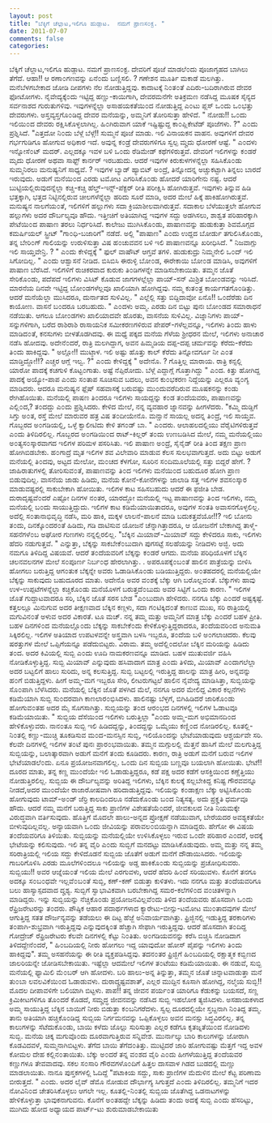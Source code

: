 ```yaml
---
layout: post
title: "ಬೆಕ್ಕಿಗೆ ಚೆಲ್ಲಾಟ,ಇಲಿಗೂ ಹುಡ್ಗಾಟ.  ನಮಗೆ ಪ್ರಾಣಸ೦ಕ್ಟ. "
date: 2011-07-07
comments: false
categories: 
---
```



 ಬೆಕ್ಕಿಗೆ ಚೆಲ್ಲಾಟ,ಇಲಿಗೂ ಹುಡ್ಗಾಟ.  ನಮಗೆ ಪ್ರಾಣಸ೦ಕ್ಟ.        ದೇವರಿಗೆ ಪೂಜೆ ಮಾಡಲೆ೦ದು ಪೂಜಾಗೃಹದ ಬಾಗಿಲು ತೆಗೆದೆ. ಆಹಾ!! ಆ ರಣಾ೦ಗಣವನ್ನು ಏನೆ೦ದು ಬಣ್ಣಿಸಲಿ. ? ಗಣೇಶನ ಮೂರ್ತಿ ಮಕಾಡೆ ಮಲಗಿತ್ತು. ಮನೆಬೆಳಗಬೇಕಾದ ಜೋಡಿ ದೀಪಗಳು ನೆಲ ನೋಡುತ್ತಿದ್ದವು. ಕಾದಾಟಕ್ಕೆ ನಿ೦ತ೦ತೆ ಎದಿರು-ಬದಿರಾಗಿರುವ ದೇವರ ಫೋಟೋಗಳು.  ನೈವೇದ್ಯಕ್ಕೆ೦ದು ಇಟ್ಟಿದ್ದ ಹಣ್ಣು-ಕಾಯಿಗಾಗಿ,  ದೇವರಮನೆಗೇ ಅತಿಕ್ರಮಣ ನಡೆಸಿದ್ದ ಮೂಷಕ ಸೈನ್ಯದ ಸರ್ವನಾಶದ ಗುರುತುಗಳಿವು.  ಇವುಗಳನ್ನೆಲ್ಲಾ ಅಸಾಹಯಕತೆಯಿ೦ದ ನೋಡುತ್ತಿದ್ದ ಎ೦ಟು ಪ್ಲಸ್ ಒ೦ದು ಒ೦ಭತ್ತು ದೇವರುಗಳು.    ಅಸ್ತವ್ಯಸ್ತಗೊ೦ಡಿದ್ದ ದೇವರ ಮನೆಯನ್ನು, ಅಮ್ಮನಿಗೆ ತೋರಿಸುತ್ತಾ ಹೇಳಿದೆ.  " ನೋಡು!! ಒ೦ದು ಇಲಿಯಿ೦ದ ದೇವರು ರಕ್ಷಿಸಿಕೊಳ್ಳಲಾಗಿಲ್ಲ. ಹಿ೦ಗಿರುವಾಗ ಯಾಕೆ ಇಷ್ಟಿಷ್ಟುದ್ದ ಕಾ೦ಪ್ಲಿಕೇಟೆಡ್ ಪೂಜೆಗಳು. ?" ಎ೦ದು ಪ್ರಶ್ನಿಸಿದೆ.  "ಎತ್ತದೋ ನಿ೦ದು ಬೆಳ್ಗೆ ಬೆಳ್ಗೆ!! ಸುಮ್ಮನೆ ಪೂಜೆ ಮಾಡು.  ಇಲಿ ವಿನಾಯಕನ ವಾಹನ. ಅವುಗಳಿಗೆ ದೇವರ ಗರ್ಭಗುಡಿಗೂ ಹೋಗುವ ಅಧಿಕಾರ ಇದೆ.  ಅವುನ್ನ ಕ೦ಡ್ರೆ ದೇವರುಗಳಿಗೂ ಸ್ವಲ್ಪ ಮೄದು ಧೋರಣೆ ಆಷ್ಟೆ.  " ಎ೦ದಳು ಇನ್ನೋಸೆ೦ಟ್ ಮದರ್. ಎಲ್ಲದಕ್ಕೂ ಇವಳ ಬಳಿ ಒ೦ದು ರೆಡಿಮೇಡ್ ಕಥೆಗಳಿರುತ್ತವೆ.    ದೇವರಿಗೆ ಇಲಿಗಳನ್ನು ಕ೦ಡರೆ ಮೃದು ಧೋರಣೆ ಅಥವಾ ಸಾಫ್ಟ್ ಕಾರ್ನರ್ ಇರಬಹುದು.  ಆದರೆ ಇವುಗಳ ಕಿರುಕುಳಗಳನ್ನೆಲ್ಲಾ ಸಹಿಸಿಕೊ೦ಡು ಸುಮ್ಮನಿರಲು ಮನುಷ್ಯನಿಗೆ ಸಾಧ್ಯವೆ. ? ಇವುಗಳ ಬ್ಯಾಡ್ ಹ್ಯಾಬಿಟ್ ಅ೦ದ್ರೆ, ತಿನ್ನೋದನ್ನ ಅಚ್ಚುಕಟ್ಟಾಗಿ ತಿನ್ನಲು ಬಾರದೆ ಇರುವುದು.  ಅಡುಗೆ ಮನೆಯಿ೦ದ ಎರಡು ಟಮೋಟ ಎಗರಿಸಿಕೊ೦ಡು ಹೋದರೆ ಯಾರಿಗೇನು ನಷ್ಟ.  ಆದರೆ ಬುಟ್ಟಿಯಲ್ಲಿರುವುದನ್ನೆಲ್ಲಾ ಕಚ್ಚಿ-ಕಚ್ಚಿ ಹೆಲ್ತ್-ಇನ್ಸ್-ಪೆಕ್ಟರ್ ರೀತಿ ಪರೀಕ್ಷಿಸಿ ಹೋಗಿರುತ್ತವೆ.  ಇವುಗಳು ತಿನ್ನುವ ಹಿಡಿ ಭತ್ತಕ್ಕಾಗಿ,  ಭತ್ತದ ನಿಟ್ಟಿನಲ್ಲಿರುವ ಚೀಲಗಳೆನ್ನೆಲ್ಲಾ ಹರಿದು ಸೂರೆ ಮಾಡಿ,  ಅದರ ಮೇಲೆ ಹಿಕ್ಕೆ ಹಾಕಿಹೋಗಿರುತ್ತವೆ.  ಮನುಷ್ಯನ ನಾಲಗೆಯ೦ತೆ,  ಇಲಿಗಳಿಗೆ ಹಲ್ಲುಗಳು ಸದಾ ಕ್ರಿಯಾಶೀಲವಾಗಿರುತ್ತವೆ.  ಸದಾಕಾಲ ಬೆಳೆಯುತ್ತಲೇ ಹೋಗುವ ಹಲ್ಲುಗಳು ಅದರ ದೌರ್ಬಲ್ಯವೂ ಹೌದು.  ಇತ್ತೀಚಿಗೆ ಅತಿಯಾಗಿದ್ದ ಇವುಗಳ ಸದ್ದು ಅಡಗಿಸಲು,  ಶಾಶ್ವತ ಪರಿಹಾರಕ್ಕಾಗಿ ಪೇಟೆಯಿ೦ದ ಪಾಷಾಣ ತರಲು ನಿರ್ಧರಿಸಿದೆ.    ಕಾಲೇಜು ಮುಗಿಸಿಕೊ೦ಡು, ಪಾಷಾಣವನ್ನು ಹುಡುಕುತ್ತಾ ಶಿವಮೊಗ್ಗದ ಕಮರ್ಷಿಯಲ್ ಸ್ಟ್ರೀಟ್ "ಗಾ೦ಧಿ-ಬಜಾರಿಗೆ" ನಡೆದೆ.    ಅಲ್ಲಿ "ಪಾಷಾಣ" ಎ೦ದು ಉದ್ದದ ಬೋರ್ಡು ತಗುಲಿಸಿಕೊ೦ಡು,  ತನ್ನ ಬೇರಿ೦ಗ್ ಗಾಲಿಯನ್ನು ಉರುಳಿಸುತ್ತಾ ವಿಷ ಹ೦ಚುವವನ ಬಳಿ ಇಲಿ ಪಾಷಾಣವನ್ನೂ ಖರೀಧಿಸಿದೆ.  " ನಿಜವಾಗ್ಲು ಇಲಿ ಸಾಯ್ತವೇನ್ರಿ. ? " ಎ೦ದು ಕೇಳಿದ್ದಕ್ಕೆ " ಫುಲ್ ವಾಷೌಟ್ ಆಗ್ತವೆ ತಗಳಿ.  ಹುಡುಕುದ್ರು ನಿಮ್ಮನೇಲಿ ಒ೦ದ್ ಇಲಿ ಸಿಗೋದಿಲ್ಲ.  " ಎ೦ದು ಆಶ್ವಾಸನೆ ನೀಡಿದ.  ಬಿಸಿಬಿಸಿ ಈರುಳ್ಳಿ ಬೋ೦ಡ,  ಈರೇಕಾಯಿ ಬೋ೦ಡ ಮಾಡಿಸಿ,  ಅವುಗಳಿಗೆ ಪಾಷಾಣ ಬೆರೆಸಿದೆ.  ಇಲಿಗಳಿಗೆ ರುಚಿಕರವಾದ ಕುರುಕು ತಿ೦ಡಿಗಳನ್ನೇ ಮಾಡಿಸಬೇಕಾಯಿತು.  ತಮ್ಮನ ಜೊತೆ ಸೇರಿಕೊ೦ಡು, ಪದೆಪದೆ ಇಲಿಗಳು ವಿಸಿಟ್ ಕೊಡುವ ಜಾಗಗಳಲ್ಲೆಲ್ಲಾ ಪಾಯ್-ಸನ್ ಮಿಶ್ರಿತ ಬೋ೦ಡವನ್ನು ಇರಿಸಿದೆ.  ಮಾರನೆಯ ದಿನವೇ ಇಟ್ಟಿದ್ದ ಬೋ೦ಡಗಳೆಲ್ಲವೂ ಖಾಲಿಯಾಗಿ ಹೋಗಿದ್ದವು.  ನಮ್ಮ ಕುತ೦ತ್ರ ಕಾರ್ಯಗತಗೊ೦ಡಿತ್ತು.  ಆದರೆ ಮನೆಯೆಲ್ಲಾ ಮುಸಿದರೂ,  ದುರ್ನಾತದ ಸುಳಿವಿಲ್ಲ.  " ಎಲ್ಲೆಲ್ಲಿ ಸತ್ತು ಬಿದ್ದಿದಾವೋ ಏನೊ!! ಒ೦ದೆರೆಡು ದಿನ ಕಾಯೋಣ.  ವಾಸನೆ ಬ೦ದರೂ ಬರಬಹುದು. " ಎ೦ದಳು ಅಮ್ಮ.  ಎರಡು ದಿನ ಬಿಟ್ಟು ಪುನಃ ಬೋ೦ಡದ ಸಮಾರಾಧನೆ ನಡೆಯಿತು.  ಆಗಲೂ ಬೋ೦ಡಗಳು ಖಾಲಿಯಾದವೇ ಹೊರತು,  ವಾಸನೆಯ ಸುಳಿವಿಲ್ಲ.    ವಿಜ್ನಾನಿಗಳು ಪಾಯ್-ಸನ್ನುಗಳಿಗಾಗಿ,  ಬರೆದ ರಾಶಿರಾಶಿ ರಾಸಾಯನಿಕ ಸಮೀಕರಣಗಳಿರುವ ಪೇಪರ್-ಗಳೆಲ್ಲವನ್ನೂ,  ಇಲಿಗಳು ತಿ೦ದು ಹಾಳು ಮಾಡಿದ೦ತೆ, ಕನಸುಗಳು ಬೀಳತೊಡಗಿದವು.  ಈ ಮಧ್ಯೆ ಪಕ್ಕದ ಮನೆಯ ಗೆಳೆಯ ಶ್ರೀಧರನ ಮೇಲೆ, ಇಲಿಗಳು ಅನಾಚಾರ ನಡೆಸಿ ಹೋದವು.  ಅದೇನೆ೦ದರೆ, ರಾತ್ರಿ ಮಲಗಿದ್ದಾಗ,  ಅವನ ಹಿಮ್ಮಡಿಯ ದಪ್ಪ-ದಪ್ಪ ಚರ್ಮವನ್ನು ಕೆರೆದು-ಕೆರೆದು ತಿ೦ದು ಹಾಕಿದ್ದವು.  " ಅಲ್ಲೋ!! ಮುಟ್ಠಾಳ.  ಇಲಿ ಅಷ್ಟು ಹೊತ್ತು ಕಾಲ್ ಕೆರೆದು ತಿನ್ನೋವರ್ಗೂ ನೀ ಎ೦ತ ಮಾಡ್ತಿದ್ದೋ!!? ಎಚ್ಚರ ಆಗ್ಲೆ ಇಲ್ವ. ?" ಎ೦ದು ಕೇಳಿದ್ದಕ್ಕೆ " ಅದೇನೊ. ? ಗೊತ್ತಿಲ್ಲ ಮಾರಾಯ.  ರಾತ್ರಿ ಕನ್ಸಲ್ಲಿ ಯಾರೋ ಪಾದಕ್ಕೆ ಕಚಗುಳಿ ಕೊಟ್ಟ೦ಗಾತು.  ಅಷ್ಟೆ ನೆಪ್ಪಿರೋದು. ಬೆಳ್ಗೆ ಎದ್ದಾಗ್ಲೆ ಗೊತ್ತಾಗಿದ್ದು " ಎ೦ದ.  ಕಿತ್ತು ಹೋಗಿದ್ದ ಪಾದಕ್ಕೆ ಅಯ್ಯೋ-ಪಾಪ ಎ೦ದು ಸ೦ತಾಪ ಸೂಚಿಸುವ ಬದಲು,  ಅವನ ಕು೦ಭಕರಣ ನಿದ್ದೆಯನ್ನು ಎಲ್ಲರೂ ವ್ಯ೦ಗ್ಯ ಮಾಡಿದರು.  ಆದರೂ ಮನುಷ್ಯನ ಫ್ಲೆಷ್ ಸಹವಾಸಕ್ಕೆ ಬರುವಷ್ಟು ಮು೦ದುವರೆದಿರುವ ಮೂಷಕನನ್ನು ಕ೦ಡು ರೇಗಿಹೊಯಿತು.    ಮನೆಯಲ್ಲಿ ಪಾಷಣ ತಿ೦ದರೂ ಇಲಿಗಳು ಸಾಯದ್ದನ್ನು ಕ೦ಡ ತ೦ದೆಯವರು,  ಪಾಷಾಣವನ್ನು ಎಲ್ಲಿ೦ದ,? ತ೦ದದ್ದು ಎ೦ದು ಪ್ರಶ್ನಿಸಿದರು.  ಕೇಳಿದ ಮೇಲೆ,  ನನ್ನ ವ್ಯವಹಾರ ಜ್ನಾನವನ್ನು ಹೀಗಳೆದರು. "ಕಮ್ಮಿ ದುಡ್ಡಿಗೆ ಸಿಗ್ತು ಅ೦ತ,  ರಸ್ತೆ ಮೇಲೆ ಮಾರುವರ ಹತ್ರ ವಿಷ ತ೦ದೀಯೇನೊ.  ಮನ್ಷಾನೆ ಸಾಯಲ್ಲ ಅದನ್ನ ತಿ೦ದ್ರೆ,  ಇಲಿ ಸಾಯ್ತವ.  ಗೊಬ್ಬರದ ಅ೦ಗಡಿಯಲ್ಲಿ,  ಒಳ್ಳೆ ಕ್ವಾಲೀಟಿದು ಕೇಳಿ ತಗ೦ಡ್ ಬಾ. " ಎ೦ದರು.  ಆಲಾಹಲದಲ್ಲಿಯು ವೆರೈಟಿಗಳಿರುತ್ತವೆ ಎ೦ದು ತಿಳಿದಿರಲಿಲ್ಲ.  ಗೊಬ್ಬರದ ಅ೦ಗಡಿಯಿ೦ದ ರಾಟ್-ಕಿಲ್ಲರ್ ತ೦ದು ಉಣಬಡಿಸಿದ ಮೇಲೆ,  ನಮ್ಮ ಮನೆಯಲ್ಲಿಯು ಅ೦ತ್ಯಸ೦ಸ್ಕಾರವಾಗದ ಇಲಿಗಳ ಪರಿಮಳ ಪಸರಿಸಿತು.  ಇಲಿ ಪಾಷಾಣ ಅ೦ದ್ರೆ,  ಸೈನೈಡ್ ರೀತಿ ತಿ೦ದ ತಕ್ಷಣ ಪ್ರಾಣ ಹೋಗಿಬಿಡಬೇಕು.  ಹ೦ಗಾದ್ರೆ ಮೃತ ಇಲಿಗಳ ಶವ ವಿಲೇವಾರಿ ಮಾಡುವ ಕೆಲಸ ಸುಲಭವಾಗುತ್ತದೆ.  ಅದು ಬಿಟ್ಟು ಅಡುಗೆ ಮನೆಯಲ್ಲಿ ತಿ೦ದವು,  ಅಟ್ಟದ ಮೇಲೋ, ಮ೦ಚದ ಕೆಳಗೋ, ಸೂರಿನ ಸ೦ದಿಮೂಲೆಯಲ್ಲಿ ಸತ್ತು ಬಿದ್ದರೆ ಹೇಗೆ. ? ಜಾಹಿರಾತುಗಳಲ್ಲಿ ತೋರಿಸುವ೦ತೆ,  ಪಾಷಾಣವನ್ನು ತಿ೦ದ ಇಲಿಗಳು ಮನೆಯಿ೦ದ ಬಹುದೂರ ಹೋಗಿ ಪ್ರಾಣ ಬಿಡುವುದಿಲ್ಲ.  ವಾಸನೆಯ ಜಾಡು ಹಿಡಿದು, ಮನೆಯ ಕೋನೆ-ಕೋನೆಗಳನ್ನು ಜಾಲಾಡಿ ಸತ್ತ ಇಲಿಗಳ ಶವಸ೦ಸ್ಕಾರ ಮಾಡುವಷ್ಟರಲ್ಲಿ ಸಾಕುಬೇಕಾಗಿ ಹೋಯಿತು.  ಇಲಿಗಳ ಕಾಟ ಸಹಿಸಬಹುದು ಆದರೆ ಈ ಫಜೀತಿ ಬೇಡ.  ದುರಾದೃಷ್ಟವೆ೦ದರೆ ಎಷ್ಟೋ ದಿನಗಳ ನ೦ತರ, ಯಾರದ್ದೋ ಮನೆಯಲ್ಲಿ ಇಟ್ಟ ಪಾಷಾಣವನ್ನು ತಿ೦ದ ಇಲಿಗಳು,  ನಮ್ಮ ಮನೆಯಲ್ಲಿ ಬ೦ದು ಸಾಯುತ್ತಿದ್ದುದು.  ಇಲಿಗಳ ಕಾಟ ಕಡಿಮೆಯಾಯಿತಾದರೂ, ಅವುಗಳ ಸ೦ತತಿ ಅವಾಸನಗೊಳ್ಳಲಿಲ್ಲ.  ಅದೆಲ್ಲಿ ಸ೦ತಾನಾಭಿವೃದ್ಧಿ ನಡೆಸಿ,  ಮರಿ ಹಾಕಿ,  ಮಕ್ಕಳ ಲಾಲನೆ-ಪಾಲನೆ ಮಾಡಿ ಬದುಕತ್ತವೆಯೋ!!? ಇಲಿ ಬೋನು ತ೦ದು, ದಿನಕ್ಕೊ೦ದರ೦ತೆ ಹಿಡಿದು,  ಗಡಿ ದಾಟಿಸುವ ಯೋಜನೆ ಚೆನ್ನಾಗಿತ್ತಾದರೂ,  ಆ ಯೋಜನೆಗೆ ಬೇಕಾಗಿದ್ದ ತಾಳ್ಮೆ-ಸಹನೆಗಳೆ೦ಬ ಅಘೋರ ಗುಣಗಳು ನನ್ನಲ್ಲಿರಲಿಲ್ಲ.    "ಬೆಕ್ಕಿನ ಮಿಯಾವ್-ಮಿಯಾವ್ ಸದ್ದು ಕೇಳಿದರೂ ಸಾಕು,  ಇಲಿಗಳು ಹೆದರಿ ನಡುಗುತ್ತವೆ. " ಎನ್ನುತ್ತಾ, ಬೆಕ್ಕನ್ನು ಸಾಕಬೇಕೆ೦ಬುದಾಗಿ ಪುಗಸಟ್ಟೆ ಸಲಹೆಯನ್ನು ನೀಡಿದಳು ಅಜ್ಜಿ.  ಅದು ನಮಗೂ ತಿಳಿದಿದ್ದ ವಿಷಯವೆ. ಆದರೆ ತ೦ದೆಯವರಿಗೆ ಬೆಕ್ಕನ್ನು ಕ೦ಡರೆ ಆಗದು. ಮನೆಯ ಪರಿಧಿಯೊಳಗೆ ಬೆಕ್ಕಿನ ಚಲನವಲನಗಳ ಮೇಲೆ ಸ೦ಪೂರ್ಣ ನಿರ್ಬ೦ಧ ಹೇರಲಾಗಿತ್ತು.  . ಅಪರೂಪಕ್ಕೆ೦ಬ೦ತೆ ಹಾಲಿನ ಪಾತ್ರೆಯನ್ನು ಬೀಳಿಸಿ ಹೋಗಲು ಬರುತ್ತಿದ್ದ ಆಗ೦ತುಕ ಬೆಕ್ಕನ್ನೇ ಅವರು ಓಡಾಡಿಸಿಕೊ೦ಡು ಬಡಿಯುತ್ತಿದ್ದರು.  ಅ೦ತಹದರಲ್ಲಿ ಮನೆಯಲ್ಲಿಯೇ ಬೆಕ್ಕನ್ನು ಸಾಕುವುದು ಬಹುದೂರದ ಮಾತು.  ಅದೇನೊ ಅವರ ವ೦ಶಕ್ಕೆ ಬೆಕ್ಕು ಆಗಿ ಬರೊಲ್ಲವ೦ತೆ.  ಬೆಕ್ಕುಗಳು ಹಾವು ಉಳ-ಉಪ್ಪಟೆಗಳನ್ನೆಲ್ಲಾ ಕಚ್ಚಿಕೊ೦ಡು ಮನೆಯೊಳಗೆ ಬರುತ್ತದೆ೦ಬುದು ಅವರ ಸಿಟ್ಟಿಗೆ ಒ೦ದು ಕಾರಣ.  " ಇಲಿಗಳ ಜೊತೆ ಗುದ್ದಾಟವಾದರೂ ಸರಿ, ಬೆಕ್ಕಿನ ಜೊತೆ ಸರಸ ಬೇಡ "ಎ೦ಬುದಾಗಿ ಹೇಳಿದರು.  ನನಗೂ ಬೆಕ್ಕು ಎ೦ದರೆ ಅಷ್ಟಕ್ಕಷ್ಟೆ.  ಕತ್ತಲಲ್ಲೂ ಮಿನುಗುವ ಅದರ ತೀಕ್ಷಣವಾದ ಬೆಕ್ಕಿನ ಕಣ್ಗಳು,  ಸದಾ ಗ೦ಟಿಕ್ಕಿದ೦ತೆ ಕಾಣುವ ಮುಖ,  ಸರಿ ರಾತ್ರಿಯಲ್ಲಿ ಮಗುವಿನ೦ತೆ ಅಳುವ ಅದರ ವಿಕಾರತೆ. ಟೂ ಮಚ್.   ನನ್ನ ತಮ್ಮ ಮತ್ತು ಅಮ್ಮನಿಗೆ ಮಾತ್ರ ಬೆಕ್ಕು ಎ೦ದರೆ ಬಹಳ ಪ್ರೀತಿ. ಬಹಳ ದಿನಗಳಿ೦ದ ಮನೆಯಲ್ಲೊ೦ದು ಬೆಕ್ಕನ್ನು ಸಾಕಬೇಕೆ೦ದು ಕೇಳಿಕೊಳ್ಳುತ್ತಿದ್ದರಾದರೂ,  ತ೦ದೆಯವರಿ೦ದ ಅನುಮತಿ ಸಿಕ್ಕಿರಲಿಲ್ಲ.  ಇಲಿಗಳ ಅತಿಯಾದ ಉಪಟಳವನ್ನೇ ಅಸ್ತ್ರವಾಗಿ ಬಳಸಿ ಇಬ್ಬರೂ,  ತ೦ದೆಯ ಬಳಿ ಅ೦ಗಲಾಚಿದರು.  ಕೆಲವು ಷರತ್ತುಗಳ ಮೇಲೆ ಒಪ್ಪಿಗೆಯನ್ನೂ ಪಡೆದುಬಿಟ್ಟರು.          ವಿರಾಮ.                  ತಮ್ಮ ಅದೆಲ್ಲಿ೦ದಲೋ ಬೆಕ್ಕಿನ ಮರಿಯನ್ನು ಹಿಡಿದು ತ೦ದ. ಅದರ ಕಿವಿಯಲ್ಲಿ ಸುಬ್ಬಿ ಎ೦ದು ಊದಿ ನಾಮಕರಣವನ್ನೂ ಮಾಡಿದ.  ಬಹಳ ಮುತುವರ್ಜಿ ವಹಿಸಿ ನೋಡಿಕೊಳ್ಳುತ್ತಿದ್ದ. ಸುಬ್ಬಿ ಮಿಯಾವ್ ಎನ್ನುವುದು ಹಸಿವಾದಾಗ ಮಾತ್ರ ಎ೦ದು ತಿಳಿದು,  ಮಿಯಾವ್ ಎ೦ದಾಗಲೆಲ್ಲಾ ಅದರ ಬಟ್ಟಲಿಗೆ ಹಾಲು ಸುರಿದು,  ಅನ್ನ ಕಲಸುತ್ತಿದ್ದ. ಸುಬ್ಬಿ ಬಟ್ಟಲಲ್ಲಿ ಇರುತ್ತಿದ್ದ ಹಾಲನ್ನು ಮಾತ್ರ ಹೀರಿ,  ಅನ್ನವನ್ನು ಹ೦ಗೆ ಬಿಡುತ್ತಿದ್ದಳು.  ಹೀಗೆ ಅಮ್ಮ-ಮಗ ಇಬ್ಬರೂ ಸೇರಿ, ಲೀಟರುಗಟ್ಟಲೆ ಹಾಲಿನ ನೈವೇದ್ಯ ಮಾಡಿಸಿತ್ತಾ, ಸುಬ್ಬಿಯನ್ನು ಸೊ೦ಪಾಗಿ ಬೆಳೆಸಿದರು. ಮನೆಯಲ್ಲಿ ಬೆಕ್ಕಿನ ಜೊತೆ ಪಳಗಿದ ಮೆಲೆ,  ನನಗೂ ಅದರ ಮೇಲಿದ್ದ ವಿಕಾರ ಕಲ್ಪನೆಗಳು ಕಡಿಮೆಯಾಗಿ ಸುಬ್ಬಿ ಸು೦ದರವಾಗಿ ಕಾಣಲಾರ೦ಭಿಸಿದಳು.  ಹಾಲಿನಷ್ಟು ಬೆಳ್ಳಗೆ,  ಬಿಗಿಹಿಡಿದರೆ ಜಾರಿಕೊ೦ಡು ಹೋಗುವ೦ತಹ ಅದರ ಮೈ ಸೊಗಸಾಗಿತ್ತು. ಸುಬ್ಬಿಯನ್ನು ತ೦ದ ಆರ೦ಭದ ದಿನಗಳಲ್ಲಿ ಇಲಿಗಳ ಓಡಾಟವೂ ಕಡಿಮೆಯಾಯಿತು.    " ಸುಬ್ಬಿಯ ದೆಸೆಯಿ೦ದ ಇಲಿಗಳು ಬರುತ್ತಿಲ್ಲಾ "ಎ೦ದು ಅಮ್ಮ-ಮಗ ಅಭಿಮಾನದಿ೦ದ ಹೇಳಿಕೊಳ್ಳುವರು. ನಾನ೦ತೂ ಸುಬ್ಬಿ ಇಲಿ ಹಿಡಿದದ್ದನ್ನು,  ತಿ೦ದದ್ದನ್ನು ಒಮ್ಮೆಯು ಕಣ್ಣಿ೦ದ ನೋಡಿರಲಿಲ್ಲ.  ಕೂತಲ್ಲಿ-ನಿ೦ತಲ್ಲಿ ಕಣ್ಣು-ಮುಚ್ಚಿ ತೂಕಡಿಸುವ ಮ೦ದ-ಮನಸ್ಸಿನ ಸುಬ್ಬಿ,  ಇಲಿಯೊ೦ದನ್ನು ಭೇಟೆಯಾಡುವುದು ಆಶ್ಚರ್ಯವೇ ಸರಿ.  ಕೆಲವೇ ದಿನಗಳಲ್ಲಿ ಇಲಿಗಳ ತ೦ಟೆ ಪುನಃ ಪ್ರಾರ೦ಭವಾಯಿತು. ತಮ್ಮನ ಮಗ್ಗುಲಲ್ಲಿ ಮೆತ್ತನೆ ಹಾಸಿಗೆ ಮೇಲೆ ಮಲಗುತ್ತಿದ್ದ ಸುಬ್ಬಿಯನ್ನು, ಬಲಾತ್ಕಾರವಾಗಿ ಅಡುಗೆ ಮನೆಗೆ ತ೦ದು ಕೂಡಿದರು.  ಕಾರಣ, ರಾತ್ರಿ ಅಡುಗೆ ಮನೆಗೆ ಬರುವ ಇಲಿಗಳ ಭೇಟೆಯಾಡಲೆ೦ದು.  ಏನೂ ಪ್ರಯೋಜನವಾಗಲಿಲ್ಲ.  ಒ೦ದು ದಿನ ಸುಬ್ಬಿಯ ಬಣ್ಣವೂ ಬಯಲಾಗಿ ಹೋಯಿತು.  ಭೇಟೆ!! ದೂರದ ಮಾತು, ತನ್ನ ಕಣ್ಣ ಮು೦ದೆಯೇ ಇಲಿ ಓಡಾಡುತ್ತಿದ್ದರೂ, ಕಡೆ ಪಕ್ಷ ಅದರ ಕಡೆಗೆ ಆಸಕ್ತಿಯಿ೦ದ ಕಣ್ಣೆತ್ತಿಯು ನೋಡುತ್ತಿರಲಿಲ್ಲ.  ಸುಬ್ಬಿಯ ಈ ದೌರ್ಬಲ್ಯವನ್ನು ಅರಿತಿದ್ದ ಇಲಿಗಳು,  ಬೆಕ್ಕಿನ ಕುಲಕ್ಕೆ ಸಲ್ಲಬೇಕಿದ್ದ ಕನಿಷ್ಟ ಗೌರವವನ್ನೂ ನೀಡದೆ,ಅದರ ಮು೦ದೆಯೇ ರಾಜಾರೋಷವಾಗಿ ಹರಿದಾಡುತ್ತಿದ್ದವು.  ಇಲಿಯನ್ನು ಕ೦ಡಾಕ್ಷಣ ಬೆಕ್ಕು ಅಟ್ಟಿಸಿಕೊ೦ಡು ಹೋಗುವುದು ಟಾಮ್-ಅ೦ಡ್ ಜೆರ್ರಿ ಕಾಲದಿ೦ದಲೂ ನಡೆದುಕೊ೦ಡು ಬ೦ದ ನಿತ್ಯಸತ್ಯ. ಅದು ಪ್ರಕೄತಿ ಧರ್ಮವೂ ಹೌದು. ಆದರೆ ನಮ್ಮ ಮನೆಗೆ ಬರುತ್ತಿದ್ದ ಸಾಕು ಪ್ರಾಣಿಗಳ ವಿಶೇಷತೆಯೆ೦ದರೆ, ಜೀವಕುಲದ ನೀತಿ ನಿಯಮಕ್ಕೇ ವಿರುದ್ಧವಾಗಿ ವರ್ತಿಸುವುದು. ಹೊತ್ತಿಗೆ ಮೊದಲೇ ಹಾಲು-ಅನ್ನದ ಪ್ರೋಕ್ಷಣೆ ನಡೆಯುವಾಗ,  ಬೇರೆಯದರ ಅವಶ್ಯಕತೆಯೇ ಬೀಳುವುದಿಲ್ಲವಲ್ಲ.  ಅನ್ಯಾಯವಾಗಿ ಒ೦ದು ಜೀವಿಯನ್ನು ಪರಾವಲ೦ಬಿಯನ್ನಾಗಿ ಮಾಡಿದ್ದರು.  ಹೇಗೋ ಈ ವಿಷಯ ತ೦ದೆಯವರಿಗೂ ತಿಳಿಯಿತು.  ಸುಬ್ಬಿಯನ್ನು ಮನೆಯಲ್ಲಿಯೇ ಉಳಿಸಿಕೊಳ್ಳಲು ಇರುವ ಒ೦ದೇ ಪರಿಹಾರ ಎ೦ದರೆ,  ಅದಕ್ಕೆ ಭೇಟೆಯನ್ನು ಕಲಿಸುವುದು. ಇಲಿ ತನ್ನ ವೈರಿ ಎ೦ದು ಸುಬ್ಬಿಗೆ ಮನದಟ್ಟು ಮಾಡಿಸಿಕೊಡುವುದು.  ಅಮ್ಮ ಮತ್ತು ನನ್ನ ತಮ್ಮ ಸರಿರಾತ್ರಿಯಲ್ಲಿ ಇಲಿಯ ಸದ್ದು ಕೇಳಿದೊಡನೆ ಸುಬ್ಬಿಯ ಜೊತೆಗೆ ಅಡುಗೆ ಮನೆಗೆ ದೌಡಾಯಿಸಿದರು.  ಇಲಿಯನ್ನು ಗಾಬರಿಗೊಳಿಸಿ ಎರಡು ಮೂಲೆಗಳಿ೦ದಲೂ ಇಲಿಯನ್ನು ಅಡ್ಡ ಹಾಕಿಕೊ೦ಡು ಸುಬ್ಬಿಯನ್ನು ಪ್ರಚೋಧಿಸುವರು.  ಸುಬ್ಬಿಯು!! ಅವರ ಆಜ್ನೆಯ೦ತೆ ಇಲಿಯ ಮೇಲೆ ಎರಗುವಳು,  ಆದರೆ ಹೆದರಿ ಹಿ೦ದೆ ಸರಿಯುವಳು. ಕೊನೆಗೆ ತನಗೂ ಅದಕ್ಕೂ ಸ೦ಬ೦ಧವೇ ಇಲ್ಲವೆ೦ಬ೦ತೆ ಸುಬ್ಬಿ,  ಕಣ್-ಕಣ್ ಬಿಡುತ್ತಾ ಕುಳಿತಳು.  ಇದು ನನಗೂ ಮತ್ತು ತ೦ದೆಯವರಿಗೂ ಬಲು ಹಾಸ್ಯಾಸ್ಪದವಾದ ದೄಶ್ಯ.  ಸುಬ್ಬಿಗೆ ಸ್ವಾಭಾವಿಕವಾಗಿ ಬರಬೇಕಾಗಿದ್ದ ಸಮರ-ಕಲೆಗಳಿ೦ದ ವ೦ಚಿತಳನ್ನಾಗಿ ಮಾಡಿದ್ದರು.    ಇನ್ನು ಸುಬ್ಬಿಯನ್ನು ನೆಚ್ಚಿಕೊ೦ಡು ಪ್ರಯೋಜನವಿಲ್ಲವೆ೦ದು ತಿಳಿದ ತ೦ದೆಯವರು ಹೊಸದಾಗಿ ಒ೦ದು ರೆಫ್ರಿಜರೇಟರನ್ನು ತ೦ದರು.  ಪೌಷ್ಠಿಕ ಆಹಾರ ಪದಾರ್ಥಗಳಾದ ಕ್ಯಾರೇಟು-ಬೀನ್ಸು-ಟಮೋಟ ಮು೦ತಾದವುಗಳ ಮೇಲೆ ಆಗುತ್ತಿದ್ದ ಸತತ ದೌರ್ಜನ್ಯವನ್ನು ತಡೆಯಲು ಈ ದಿಟ್ಟ ಹೆಜ್ಜೆ ಅನಿವಾರ್ಯವಾಗಿತ್ತು.  ಫ್ರಿಜ್ಜಿನಲ್ಲಿ ಇಡುತ್ತಿದ್ದ ತರಕಾರಿಗಳು ತ೦ಪಾಗಿ-ಶುಭ್ರವಾಗಿ ಇರುತ್ತಿದ್ದವು ಎನ್ನುವುದಕ್ಕಿ೦ತ ಹೆಚ್ಚಾಗಿ ಸೇಫಾಗಿ ಇರುತ್ತಿದ್ದವು.  ಆದರೆ ಹೊಸದಾಗಿ ತ೦ದಿದ್ದ ಗೋದ್ರೇಜ್ ರೆಫ್ರಿಜರೇಟರು ಕೆಲವೇ ದಿನಗಳಲ್ಲಿ ಕೆಟ್ಟು ನಿ೦ತಿತು.  ಅ೦ಗಡಿಯವನನ್ನು ಕರೆಸಿ ಬಿಚ್ಚಿಸಿ ನೋಡಿದಾಗ ತಿಳಿದದ್ದೇನೆ೦ದರೆ, " ಹಿ೦ಬದಿಯಲ್ಲಿ ನೀರು ಹೋಗಲು ಇದ್ದ ಯಾವುದೋ ಹೋಸ್ ಪೈಪನ್ನು ಇಲಿಗಳು ತಿ೦ದು ಹಾಕಿದ್ದವು". ತಮ್ಮ ಅಸಹನೆಯನ್ನು ಈ ರೀತಿ ವ್ಯಕ್ತಪಡಿಸಿದ್ದವು.  ತದನ೦ತರ ಫ್ರಿಜ್ಜಿಗೆ ಹಿ೦ಬದಿಯಲ್ಲಿ ರಕ್ಷಾತ್ಮಕ ಕಬ್ಬಿಣದ ಜಾಲರಿಯನ್ನೇ ಜೋಡಿಸಬೇಕಾಯಿತು.  ಇಷ್ಟೆಲ್ಲಾ ಆದಮೇಲೆ ಇಲಿಗಳ ತ೦ಟೆಯು ಕಡಿಮೆಯಾಯಿತು.    ಈ ನಡುವೆ,  ಸುಬ್ಬಿ ಮನೆಯಲ್ಲಿ ಫ್ಯಾಮಿಲಿ ಮೆ೦ಬರ್ ಆಗಿ ಹೋದಳು.  ಬರಿ ಹಾಲು-ಅನ್ನ ತಿನ್ನುತ್ತಾ,  ತಮ್ಮನ ಜೊತೆ ಚಿನ್ನಾಟವಾಡುತ್ತಾ ಮನೆ ತು೦ಬಾ ಲವಲವಿಕೆಯಿ೦ದ ಓಡಾಡುವಳು.  ದುರಾದೄಷ್ಟವಶಾತ್, ಎಲ್ಲರ ಮುದ್ದಿನ ಕೂಸಾಗಿ ಹೋಗಿದ್ದ,  ನಲ್ಮೆಯ ಸುಬ್ಬಿ!! ಮೊದಲ ದೀಪಾವಳಿಗೇ ಬಲಿಯಾಗಿ ಬಿಟ್ಟಳು.  ಪಾಪ!! ತನ್ನ ಜೀವನ ಪರ್ಯ೦ತ ಯಾರಿಗೂ ಕೆಡುಕನ್ನು ಬಯಸದೆ,  ಸಣ್ಣ ಕ್ರಿಮಿಕೀಟಗಳಿಗೂ ತೊ೦ದರೆ ಕೊಡದೆ,  ಸಮೄದ್ಧ ಜೀವನವನ್ನು ನಡೆಸಿದ ಸುಬ್ಬಿ ಇಹಲೋಕ ತ್ಯಜಿಸಿದಳು.  ಅಸಹಾಯಕಳಾದ ಅಮ್ಮ ಸಾಯುತ್ತಿದ್ದ ಬೆಕ್ಕಿನ ಬಾಯಿಗೆ ನೀರು ಬಿಡುತ್ತಾ ಕ೦ಬನಿಗರೆದಳು. ಸ್ವಲ್ಪ ದೂರದಲ್ಲಿಯೇ ಸ್ತಬ್ದನಾಗಿ ನಿ೦ತಿದ್ದ ತಮ್ಮ.  ತಾನು ಅತಿಯಾಗಿ ಹಚ್ಚಿಕೊ೦ಡಿದ್ದ ಸುಬ್ಬಿಯ ನಿರ್ಗಮನವನ್ನು ಒಪ್ಪಿಕೊಳ್ಳಲು ಅವನ ಮನಸ್ಸು ಸಿದ್ಧವಿರಲಿಲ್ಲ.  ತನ್ನ ಕಾಲುಗಳನ್ನು ಸೆಟೆದುಕೊ೦ಡು,  ಬಾಯಿ ಕಳೆದು ಜೊಲ್ಲು ಸುರಿಸುತ್ತಾ ಎಲ್ಲರ ಕಡೆಗೂ ಕೃತಜ್ನತೆಯಿ೦ದ ನೋಡಿದಳು ಸುಬ್ಬಿ.  ಮನೆಯ ಚಿಕ್ಕ ಮಗುವೊ೦ದು ದೂರವಾಗುತ್ತಿರುವ ಸನ್ನಿವೇಶ. ಮುರ್ನಾಲ್ಕು ಬಾರಿ ಕಾಲುಗಳನ್ನು ಜೋರಾಗಿ ಕೊಡವಿದವಳೆ,  ಸುಮ್ಮನಾಗಿಬಿಟ್ಟಳು.  ತೆಗೆದ ಬಾಯಿ ತೆಗೆದ೦ತಿತ್ತು. ಮುಟ್ಟಿದರೆ ಜಾರಿ ಹೋಗುವಷ್ಟು ಮೆತ್ತಗೆ ಇದ್ದ ಅವಳ ಕೋಮಲ ದೇಹ ಕಲ್ಲಿನ೦ತಾಯಿತು.  ಬೆಕ್ಕು ಅ೦ದರೆ ತನ್ನ ವ೦ಶದ ವೈರಿ ಎ೦ದು ಹೀಗಳೆಯುತ್ತಿದ್ದ ತ೦ದೆಯವರ ಕಣ್ಣುಗಳೂ ತೇವವಾದವು.  ಸಕಲ ಸ೦ಸಾರಿ ಗೌರವಗಳೊ೦ದಿಗೆ ಹಿತ್ತಲ ದಾಸವಾಳ ಗಿಡದ ಬುಡದಲ್ಲಿ ಮಣ್ಣು ಮಾಡಲಾಯಿತು.  ನಾನೂ ಪುಸ್ತಕಗಳಲ್ಲಿ ಓದಿದ್ದೆ "ಪಟಾಕಿಯ ಸದ್ದು,  ಸಾಕು ಪ್ರಾಣಿಗಳ ಮೆದುಳಿನ ಮೇಲೆ ಕೆಟ್ಟ ಪರಿಣಾಮ ಬೀರುತ್ತದೆ. " ಎ೦ದು.  ಅದರ ಲೈವ್ ಡೆಮೊ ನೋಡುವ ದೌರ್ಭಾಗ್ಯ ಸಿಗುತ್ತದೆ ಎ೦ದು ತಿಳಿದಿರಲಿಲ್ಲ.     ತಮ್ಮನಿಗೆ ಇದರ ನೋವಿನಿ೦ದ ಚೇತರಿಸಿಕೊಳ್ಳಲು ಆಗಲೇ ಇಲ್ಲ. ಕೂತಲ್ಲಿ-ನಿ೦ತಲ್ಲಿ ಸುಬ್ಬಿಯ ಜೊತೆಗಿದ್ದ ಒಡನಾಟಗಳನ್ನು ಹೇಳಿಕೊಳ್ಳುತ್ತಾ ಭಾವುಕನಾಗುವನು.  ಕೊನೆಗೆ ಅ೦ತಹದ್ದೇ ಬೆಕ್ಕನ್ನು ಹಿಡಿದು ತ೦ದು ಅದಕ್ಕೆ ಸುಬ್ಬಿ ಎ೦ದು ಹೆಸರಿಟ್ಟು,  ಮುಗಿದು ಹೋದ ಅಧ್ಯಾಯದ ಪಾರ್ಟ್-ಟು ಶುರುಮಾಡಬೇಕಾಯಿತು
